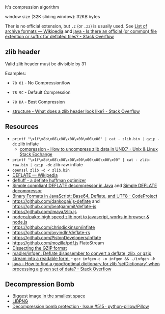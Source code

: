 It's compression algorithm

window size (32K sliding window): 32KB bytes

Ther is no official extension, but `.z` (or `.zz`) is usually used. See [List of archive formats — Wikipedia](https://en.wikipedia.org/wiki/List_of_archive_formats) and [java - Is there an official (or common) file extention or suffix for deflated files? - Stack Overflow](https://stackoverflow.com/questions/9806175/is-there-an-official-or-common-file-extention-or-suffix-for-deflated-files)

## zlib header

Valid zlib header must be divisible by 31

Examples:

- `78 01` - No Compression/low
- `78 9C` - Default Compression
- `78 DA` - Best Compression 

- [structure - What does a zlib header look like? - Stack Overflow](https://stackoverflow.com/questions/9050260/what-does-a-zlib-header-look-like)

## Resources

- `printf "\x1f\x8b\x08\x00\x00\x00\x00\x00" | cat - zlib.bin | gzip -dc` zlib inflate
	- [compression - How to uncompress zlib data in UNIX? - Unix & Linux Stack Exchange](https://unix.stackexchange.com/questions/22834/how-to-uncompress-zlib-data-in-unix)
- `printf "\x1f\x8b\x08\x00\x00\x00\x00\x00\x00\x00" | cat - zlib-raw.bin | gzip -dc` zlib raw inflate
- `openssl zlib -d < zlib.bin`
- [DEFLATE — Wikipedia](https://en.wikipedia.org/wiki/DEFLATE)
- [defluff - a deflate huffman optimizer](http://encode.ru/threads/1214-defluff-a-deflate-huffman-optimizer)
- [Simple compliant DEFLATE decompressor in Java](https://github.com/nayuki/Simple-DEFLATE-decompressor) and [Simple DEFLATE decompressor](https://www.nayuki.io/page/simple-deflate-decompressor)
- [Binary Formats in JavaScript: Base64, Deflate, and UTF8 - CodeProject](https://www.codeproject.com/Articles/26980/Binary-Formats-in-JavaScript-Base-Deflate-and-UT)
- https://github.com/dankogai/js-deflate and https://github.com/beatgammit/deflate-js
- https://github.com/imaya/zlib.js
- [nodeca/pako: high speed zlib port to javascript, works in browser & node.js](https://github.com/nodeca/pako)
- https://github.com/chrisdickinson/inflate
- https://github.com/oyvindln/deflate-rs
- https://github.com/PistonDevelopers/inflate
- https://github.com/mozilla/pdf.js FlateStream
- [Dissecting the GZIP format](http://commandlinefanatic.com/cgi-bin/showarticle.cgi?article=art001)
- [madler/infgen: Deflate disassember to convert a deflate, zlib, or gzip stream into a readable form.](https://github.com/madler/infgen) - `gcc infgen.c -o infgen && ./infgen -h`
- [java - How to find a good/optimal dictionary for zlib 'setDictionary' when processing a given set of data? - Stack Overflow](https://stackoverflow.com/questions/2011653/how-to-find-a-good-optimal-dictionary-for-zlib-setdictionary-when-processing-a)

## Decompression Bomb

- [Biggest image in the smallest space](https://www.bamsoftware.com/hacks/deflate.html)
- [LIBPNG](http://libpng.sourceforge.net/decompression_bombs.html)
- [Decompression bomb protection · Issue #515 · python-pillow/Pillow](https://github.com/python-pillow/Pillow/issues/515)